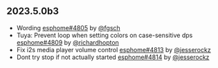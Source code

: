 ## 2023.5.0b3

- Wording [esphome#4805](https://github.com/esphome/esphome/pull/4805) by [@fgsch](https://github.com/fgsch)
- Tuya: Prevent loop when setting colors on case-sensitive dps [esphome#4809](https://github.com/esphome/esphome/pull/4809) by [@richardhopton](https://github.com/richardhopton)
- Fix i2s media player volume control [esphome#4813](https://github.com/esphome/esphome/pull/4813) by [@jesserockz](https://github.com/jesserockz)
- Dont try stop if not actually started [esphome#4814](https://github.com/esphome/esphome/pull/4814) by [@jesserockz](https://github.com/jesserockz)

